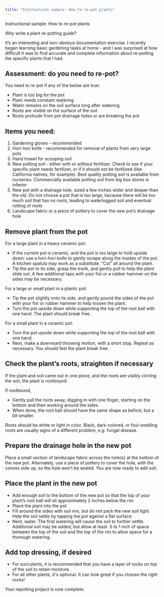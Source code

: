 ```yaml
---
title: "Instructions sample: How to re-pot plants"
---
```


Instructional sample: How to re-pot plants

Why write a plant re-potting guide?

It’s an interesting and non-obvious documentation exercise.  I recently began learning basic gardening tasks at home - and I was surprised at how difficult it was to find accurate and complete information about re-potting the specific plants that I had.


## Assessment: do you need to re-pot?

You need to re-pot if any of the below are true:
* Plant is too big for the pot
* Plant needs constant watering
* Water remains on the soil surface long after watering
* Roots are visible on the surface of the soil
* Roots protrude from pot drainage holes or are breaking the pot

## Items you need:

1. Gardening gloves - recommended
2. Hori-hori knife - recommended for removal of plants from very large pots
3. Hand trowel for scooping soil
4. New potting soil - either with or without fertilizer.  Check to see if your specific plant needs fertilizer, or if it should *not* be fertilized (like California natives, for example).  Best quality potting soil is available from nurseries.  Commercially available potting soil from big box stores is inferior
5. New pot with a drainage hole, sized a few inches wider and deeper than the old.  Do not choose a pot that is too large, because there will be too much soil that has no roots, leading to waterlogged soil and eventual rotting of roots
6. Landscape fabric or a piece of pottery to cover the new pot’s drainage hole

## Remove plant from the pot

For a large plant in a heavy ceramic pot:
* If the current pot is ceramic, and the pot is too large to hold upside down: use a hori-hori knife to gently scrape along the insides of the pot.  A kitchen spatula may work as a substitute.  “Cut” all around the plant.
* Tip the pot to its side, grasp the trunk, and gently pull to help the plant slide out.  A few additional taps with your fist or a rubber hammer on the sides may be necessary.

For a large or small plant in a plastic pot:
* Tip the pot slightly onto its side, and gently pound the sides of the pot with your fist or rubber hammer to help loosen the plant.
* Turn the pot upside down while supporting the top of the root ball with one hand.  The plant should break free.

For a small plant in a ceramic pot:
* Turn the pot upside down while supporting the top of the root ball with one hand.
* Next, make a downward throwing motion, with a short stop.  Repeat as necessary.  You should feel the plant break free.

## Check the plant’s roots, straighten if necessary

If the plant and soil came out in one piece, and the roots are visibly circling the soil, the plant is rootbound.

If rootbound,
* Gently pull the roots away, digging in with one finger, starting on the bottom and then working around the sides.
* When done, the root ball should have the same shape as before, but a bit smaller.

Roots should be white or light in color. Black, dark-colored, or foul-smelling roots are usually signs of a different problem, e.g. fungal disease.

## Prepare the drainage hole in the new pot

Place a small section of landscape fabric across the hole(s) at the bottom of the new pot.
Alternately, use a piece of pottery to cover the hole, with the convex side up, so the hole won’t be sealed.  You are now ready to add soil.

## Place the plant in the new pot

* Add enough soil to the bottom of the new pot so that the top of your plant’s root ball will sit approximately 2 inches below the rim
* Place the plant into the pot
* Fill around the sides with soil mix, but do not pack the new soil tight.  Help the soil settle by tapping the pot against a flat surface
* Next, water.  The first watering will cause the soil to further settle. Additional soil may be added, but allow at least .5 to 1 inch of space between the top of the soil and the top of the rim to allow space for a thorough watering.

## Add top dressing, if desired

* For succulents, it is recommended that you have a layer of rocks on top of the soil to retain moisture
* For all other plants, it's optional.  It can look great if you choose the right rocks!

Your repotting project is now complete.
